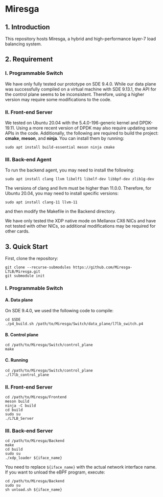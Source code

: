 # Miresga

## 1. Introduction
This repository hosts Miresga, a hybrid and high-performance layer-7 load balancing system.


## 2. Requirement
### I. Programmable Switch
We have only fully tested our prototype on SDE 9.4.0. While our data plane was successfully compiled on a virtual machine with SDE 9.13.1, the API for the control plane seems to be inconsistent. Therefore, using a higher version may require some modifications to the code.

### II. Front-end Server
We tested on Ubuntu 20.04 with the 5.4.0-196-generic kernel and DPDK-19.11. Using a more recent version of DPDK may also require updating some APIs in the code. Additionally, the following are required to build the project: **cmake**, **meson**, and **ninja**. You can install them by running:
```
sudo apt install build-essential meson ninja cmake
```

### III. Back-end Agent
To run the backend agent, you may need to install the following:
```
sudo apt install clang llvm libelf1 libelf-dev libbpf-dev zlib1g-dev
```

The versions of clang and llvm must be higher than 11.0.0. Therefore, for Ubuntu 20.04, you may need to install specific versions:

```
sudo apt install clang-11 llvm-11
```
and then modify the Makefile in the Backend directory.

We have only tested the XDP native mode on Mellanox CX6 NICs and have not tested with other NICs, so additional modifications may be required for other cards.

## 3. Quick Start
First, clone the repository:
```
git clone --recurse-submodules https://github.com/Miresga-L7LB/Miresga.git 
git submodule init
```
### I. Programmable Switch
#### A. Data plane
On SDE 9.4.0, we used the following code to compile:
```
cd $SDE
./p4_build.sh /path/to/Miresga/Switch/data_plane/l7lb_switch.p4
```
#### B. Control plane
```
cd /path/to/Miresga/Switch/control_plane
make
```
#### C. Running
```
cd /path/to/Miresga/Switch/control_plane
./l7lb_control_plane
```

### II. Front-end Server
```
cd /path/to/Miresga/Frontend
meson build
ninja -C build
cd build
sudo su
./L7LB_Server
```

### III. Back-end Server
```
cd /path/to/Miresga/Backend
make
cd build
sudo su
./xdp_loader ${iface_name}
```
You need to replace `${iface_name}` with the actual network interface name.
If you want to unload the eBPF program, execute:
```
cd /path/to/Miresga/Backend
sudo su
sh unload.sh ${iface_name}
```
